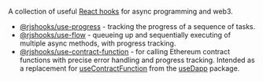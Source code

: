 A collection of useful [React hooks](https://reactjs.org/docs/hooks-intro.html) for async programming and web3.

* [@rjshooks/use-progress](./packages/progress/) - tracking the progress of a sequence of tasks.
* [@rjshooks/use-flow](./packages/flow/) - queueing up and sequentially executing of multiple async methods, with progress tracking.
* [@rjshooks/use-contract-function](./packages/contract-function/) - for calling Ethereum contract functions with precise error handling and progress tracking. Intended as a replacement for [useContractFunction](https://usedapp-docs.netlify.app/docs/API%20Reference/Hooks#usecontractfunction) from the [useDapp](https://usedapp.io/) package.



